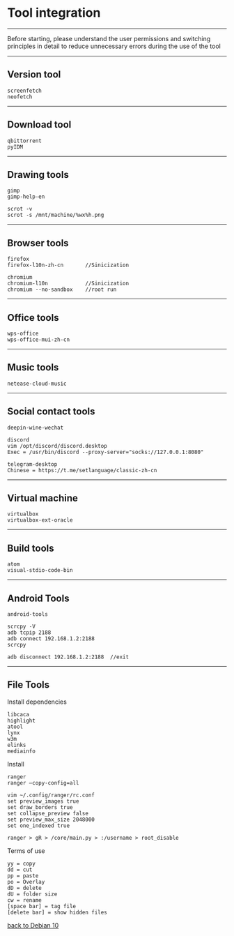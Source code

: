 # Tool integration
--------------------------------------------
Before starting, please understand the user permissions and switching principles in detail to reduce unnecessary errors during the use of the tool

--------------------------------------------

## Version tool

    screenfetch
    neofetch
--------------------------------------------
## Download tool

    qbittorrent
    pyIDM
--------------------------------------------
## Drawing tools

    gimp
    gimp-help-en
    
    scrot -v
    scrot -s /mnt/machine/%wx%h.png
--------------------------------------------
## Browser tools

    firefox
    firefox-l10n-zh-cn       //Sinicization
    
    chromium
    chromium-l10n            //Sinicization
    chromium --no-sandbox    //root run
--------------------------------------------
## Office tools

    wps-office
    wps-office-mui-zh-cn
--------------------------------------------
## Music tools

    netease-cloud-music
--------------------------------------------
## Social contact tools

    deepin-wine-wechat
    
    discord
    vim /opt/discord/discord.desktop
    Exec = /usr/bin/discord --proxy-server="socks://127.0.0.1:8080"
    
    telegram-desktop
    Chinese = https://t.me/setlanguage/classic-zh-cn
--------------------------------------------
## Virtual machine

    virtualbox
    virtualbox-ext-oracle
--------------------------------------------
## Build tools

    atom
    visual-stdio-code-bin
--------------------------------------------
## Android Tools

    android-tools
    
    scrcpy -V
    adb tcpip 2188
    adb connect 192.168.1.2:2188
    scrcpy
    
    adb disconnect 192.168.1.2:2188  //exit
--------------------------------------------
## File Tools
Install dependencies

    libcaca
    highlight
    atool
    lynx
    w3m
    elinks
    mediainfo
Install

    ranger
    ranger —copy-config=all
    
    vim ~/.config/ranger/rc.conf
    set preview_images true
    set draw_borders true
    set collapse_preview false
    set preview_max_size 2048000
    set one_indexed true
    
    ranger > gR > /core/main.py > :/username > root_disable
Terms of use
    
    yy = copy
    dd = cut
    pp = paste
    po = Overlay
    dD = delete
    dU = folder size
    cw = rename
    [space bar] = tag file
    [delete bar] = show hidden files
    
[back to Debian 10](https://github.com/pro1tocol/Linux-Novice-Function/tree/main/Debian%2010)
